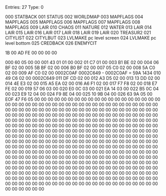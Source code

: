 
Entries: 27
Type:     0



000  STATBACK
001  STATUS
002  WORLDMAP
003  MAPFLAGS
004  MAPFLAGS
005  MAPFLAGS
006  MAPFLAGS
007  MAPFLAGS
008  MAPFLAGS
009  LAIR
010  CHAOS
011  NATURE
012  WATER
013  LAIR
014  LAIR
015  LAIR
016  LAIR
017  LAIR
018  LAIR
019  LAIR
020  TREASUR2
021  CITYLIST
022  CITYLBUT
023  LVLMAKE    pc level screen
024  LVLMAKE    pc level bottom
025  CREDBACK
026  ENEMYCIT



1B 00 
AD FE 
00 00 
00 00 

000  60 05 00 00 
001  43 01 01 00 
002  01 C7 01 00 
003  B1 BE 02 00 
004  06 BF 02 00 
005  5B BF 02 00 
006  B0 BF 02 00 
007  05 C0 02 00 
008  5A C0 02 00 
009  AF C0 02 00    0002C0AF    0002C649 - 0002C0AF = 59A  1434
010  49 C6 02 00    0002C649
011  DF CD 02 00 
012  A3 D5 02 00 
013  13 DD 02 00 
014  4E E3 02 00 
015  A5 EA 02 00 
016  A6 F1 02 00 
017  F7 F8 02 00 
018  E7 FE 02 00 
019  57 06 03 00 
020  E0 0C 03 00 
021  EA 14 03 00 
022  B5 0C 04 00 
023  E9 12 04 00 
024  F9 8E 04 00 
025  10 9B 04 00 
026  63 9A 05 00 
EOF  47 F6 05 00 
00 00 00 00 
00 00 00 00 00 00 00 00 00 00 00 00 00 00 00 00 00 00 00 00 00 00 00 00 00 00 00 00 00 00 00 00 00 00 00 00 00 00 00 00 00 00 00 00 00 00 00 00 00 00 00 00 00 00 00 00 00 00 00 00 00 00 00 00 00 00 00 00 00 00 00 00 00 00 00 00 00 00 00 00 00 00 00 00 00 00 00 00 00 00 00 00 00 00 00 00 00 00 00 00 00 00 00 00 00 00 00 00 00 00 00 00 00 00 00 00 00 00 00 00 00 00 00 00 00 00 00 00 00 00 00 00 00 00 00 00 00 00 00 00 00 00 00 00 00 00 00 00 00 00 00 00 00 00 00 00 00 00 00 00 00 00 00 00 00 00 00 00 00 00 00 00 00 00 00 00 00 00 00 00 00 00 00 00 00 00 00 00 00 00 00 00 00 00 00 00 00 00 00 00 00 00 00 00 00 00 00 00 00 00 00 00 00 00 00 00 00 00 00 00 00 00 00 00 00 00 00 00 00 00 00 00 00 00 00 00 00 00 00 00 00 00 00 00 00 00 00 00 00 00 00 00 00 00 00 00 00 00 00 00 00 00 00 00 00 00 00 00 00 00 00 00 00 00 00 00 00 00 00 00 00 00 00 00 00 00 00 00 00 00 00 00 00 00 00 00 00 00 00 00 00 00 00 00 00 00 00 00 00 00 00 00 00 00 00 00 00 00 00 00 00 00 00 00 00 00 00 00 00 00 00 00 00 00 00 00 00 00 00 00 00 00 00 00 00 00 00 00 00 00 00 00 00 00 00 00 00 00 00 00 00 00 00 00 00 00 00 00 00 00 00 00 00 00 00 00 00 00 00 00 00 00 00 00 
00 00 00 00

